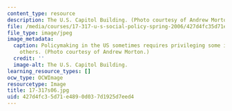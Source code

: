 ```yaml
---
content_type: resource
description: The U.S. Capitol Building. (Photo courtesy of Andrew Morton.)
file: /media/courses/17-317-u-s-social-policy-spring-2006/427d4fc35d71e4890d037d1925d7eed4_17-317s06.jpg
file_type: image/jpeg
image_metadata:
  caption: Policymaking in the US sometimes requires privileging some interests over
    others. (Photo courtesy of Andrew Morton.)
  credit: ''
  image-alt: The U.S. Capitol Building.
learning_resource_types: []
ocw_type: OCWImage
resourcetype: Image
title: 17-317s06.jpg
uid: 427d4fc3-5d71-e489-0d03-7d1925d7eed4
---
```

